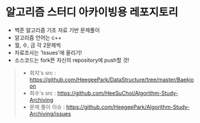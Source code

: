 # 알고리즘 스터디 아카이빙용 레포지토리
 * 백준 알고리즘 기초 자료 기반 문제풀이
 * 알고리즘 언어는 c++
 * 월, 수, 금 각 2문제씩
 * 자료조사는 'Issues'에 올리기!
 * 소스코드는 fork뜬 자신의 repository에 push할 것!
>   * 희지's src : https://github.com/HeegeePark/DataStructure/tree/master/Baekjoon
>   * 희수's src : https://github.com/HeeSuChoi/Algorithm-Study-Archiving
>   * 문제 풀이 이슈 : https://github.com/HeegeePark/Algorithm-Study-Archiving/issues
